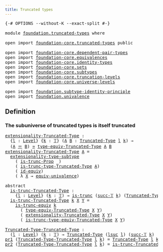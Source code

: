 ```yaml
---
title: Truncated types
---
```


<pre class="Agda"><a id="41" class="Symbol">{-#</a> <a id="45" class="Keyword">OPTIONS</a> <a id="53" class="Pragma">--without-K</a> <a id="65" class="Pragma">--exact-split</a> <a id="79" class="Symbol">#-}</a>

<a id="84" class="Keyword">module</a> <a id="91" href="foundation.truncated-types.html" class="Module">foundation.truncated-types</a> <a id="118" class="Keyword">where</a>

<a id="125" class="Keyword">open</a> <a id="130" class="Keyword">import</a> <a id="137" href="foundation-core.truncated-types.html" class="Module">foundation-core.truncated-types</a> <a id="169" class="Keyword">public</a>

<a id="177" class="Keyword">open</a> <a id="182" class="Keyword">import</a> <a id="189" href="foundation-core.dependent-pair-types.html" class="Module">foundation-core.dependent-pair-types</a>
<a id="226" class="Keyword">open</a> <a id="231" class="Keyword">import</a> <a id="238" href="foundation-core.equivalences.html" class="Module">foundation-core.equivalences</a>
<a id="267" class="Keyword">open</a> <a id="272" class="Keyword">import</a> <a id="279" href="foundation-core.identity-types.html" class="Module">foundation-core.identity-types</a>
<a id="310" class="Keyword">open</a> <a id="315" class="Keyword">import</a> <a id="322" href="foundation-core.sets.html" class="Module">foundation-core.sets</a>
<a id="343" class="Keyword">open</a> <a id="348" class="Keyword">import</a> <a id="355" href="foundation-core.subtypes.html" class="Module">foundation-core.subtypes</a>
<a id="380" class="Keyword">open</a> <a id="385" class="Keyword">import</a> <a id="392" href="foundation-core.truncation-levels.html" class="Module">foundation-core.truncation-levels</a>
<a id="426" class="Keyword">open</a> <a id="431" class="Keyword">import</a> <a id="438" href="foundation-core.universe-levels.html" class="Module">foundation-core.universe-levels</a>

<a id="471" class="Keyword">open</a> <a id="476" class="Keyword">import</a> <a id="483" href="foundation.subtype-identity-principle.html" class="Module">foundation.subtype-identity-principle</a>
<a id="521" class="Keyword">open</a> <a id="526" class="Keyword">import</a> <a id="533" href="foundation.univalence.html" class="Module">foundation.univalence</a>
</pre>
## Definition

### The subuniverse of truncated types is itself truncated

<pre class="Agda"><a id="extensionality-Truncated-Type"></a><a id="643" href="foundation.truncated-types.html#643" class="Function">extensionality-Truncated-Type</a> <a id="673" class="Symbol">:</a>
  <a id="677" class="Symbol">{</a><a id="678" href="foundation.truncated-types.html#678" class="Bound">l</a> <a id="680" class="Symbol">:</a> <a id="682" href="Agda.Primitive.html#597" class="Postulate">Level</a><a id="687" class="Symbol">}</a> <a id="689" class="Symbol">{</a><a id="690" href="foundation.truncated-types.html#690" class="Bound">k</a> <a id="692" class="Symbol">:</a> <a id="694" href="foundation-core.truncation-levels.html#395" class="Datatype">𝕋</a><a id="695" class="Symbol">}</a> <a id="697" class="Symbol">(</a><a id="698" href="foundation.truncated-types.html#698" class="Bound">A</a> <a id="700" href="foundation.truncated-types.html#700" class="Bound">B</a> <a id="702" class="Symbol">:</a> <a id="704" href="foundation-core.truncated-types.html#1925" class="Function">Truncated-Type</a> <a id="719" href="foundation.truncated-types.html#678" class="Bound">l</a> <a id="721" href="foundation.truncated-types.html#690" class="Bound">k</a><a id="722" class="Symbol">)</a> <a id="724" class="Symbol">→</a>
  <a id="728" class="Symbol">(</a><a id="729" href="foundation.truncated-types.html#698" class="Bound">A</a> <a id="731" href="foundation-core.identity-types.html#1865" class="Function Operator">＝</a> <a id="733" href="foundation.truncated-types.html#700" class="Bound">B</a><a id="734" class="Symbol">)</a> <a id="736" href="foundation-core.equivalences.html#1621" class="Function Operator">≃</a> <a id="738" href="foundation-core.truncated-types.html#13176" class="Function">type-equiv-Truncated-Type</a> <a id="764" href="foundation.truncated-types.html#698" class="Bound">A</a> <a id="766" href="foundation.truncated-types.html#700" class="Bound">B</a>
<a id="768" href="foundation.truncated-types.html#643" class="Function">extensionality-Truncated-Type</a> <a id="798" href="foundation.truncated-types.html#798" class="Bound">A</a> <a id="800" class="Symbol">=</a>
  <a id="804" href="foundation-core.subtype-identity-principle.html#3153" class="Function">extensionality-type-subtype</a>
    <a id="836" class="Symbol">(</a> <a id="838" href="foundation-core.truncated-types.html#12340" class="Function">is-trunc-Prop</a> <a id="852" class="Symbol">_)</a>
    <a id="859" class="Symbol">(</a> <a id="861" href="foundation-core.truncated-types.html#2139" class="Function">is-trunc-type-Truncated-Type</a> <a id="890" href="foundation.truncated-types.html#798" class="Bound">A</a><a id="891" class="Symbol">)</a>
    <a id="897" class="Symbol">(</a> <a id="899" href="foundation-core.equivalences.html#2494" class="Function">id-equiv</a><a id="907" class="Symbol">)</a>
    <a id="913" class="Symbol">(</a> <a id="915" class="Symbol">λ</a> <a id="917" href="foundation.truncated-types.html#917" class="Bound">X</a> <a id="919" class="Symbol">→</a> <a id="921" href="foundation-core.univalence.html#2233" class="Function">equiv-univalence</a><a id="937" class="Symbol">)</a>

<a id="940" class="Keyword">abstract</a>
  <a id="is-trunc-Truncated-Type"></a><a id="951" href="foundation.truncated-types.html#951" class="Function">is-trunc-Truncated-Type</a> <a id="975" class="Symbol">:</a>
    <a id="981" class="Symbol">{</a><a id="982" href="foundation.truncated-types.html#982" class="Bound">l</a> <a id="984" class="Symbol">:</a> <a id="986" href="Agda.Primitive.html#597" class="Postulate">Level</a><a id="991" class="Symbol">}</a> <a id="993" class="Symbol">(</a><a id="994" href="foundation.truncated-types.html#994" class="Bound">k</a> <a id="996" class="Symbol">:</a> <a id="998" href="foundation-core.truncation-levels.html#395" class="Datatype">𝕋</a><a id="999" class="Symbol">)</a> <a id="1001" class="Symbol">→</a> <a id="1003" href="foundation-core.truncated-types.html#1741" class="Function">is-trunc</a> <a id="1012" class="Symbol">(</a><a id="1013" href="foundation-core.truncation-levels.html#432" class="InductiveConstructor">succ-𝕋</a> <a id="1020" href="foundation.truncated-types.html#994" class="Bound">k</a><a id="1021" class="Symbol">)</a> <a id="1023" class="Symbol">(</a><a id="1024" href="foundation-core.truncated-types.html#1925" class="Function">Truncated-Type</a> <a id="1039" href="foundation.truncated-types.html#982" class="Bound">l</a> <a id="1041" href="foundation.truncated-types.html#994" class="Bound">k</a><a id="1042" class="Symbol">)</a>
  <a id="1046" href="foundation.truncated-types.html#951" class="Function">is-trunc-Truncated-Type</a> <a id="1070" href="foundation.truncated-types.html#1070" class="Bound">k</a> <a id="1072" href="foundation.truncated-types.html#1072" class="Bound">X</a> <a id="1074" href="foundation.truncated-types.html#1074" class="Bound">Y</a> <a id="1076" class="Symbol">=</a>
    <a id="1082" href="foundation-core.truncated-types.html#4374" class="Function">is-trunc-equiv</a> <a id="1097" href="foundation.truncated-types.html#1070" class="Bound">k</a>
      <a id="1105" class="Symbol">(</a> <a id="1107" href="foundation-core.truncated-types.html#13176" class="Function">type-equiv-Truncated-Type</a> <a id="1133" href="foundation.truncated-types.html#1072" class="Bound">X</a> <a id="1135" href="foundation.truncated-types.html#1074" class="Bound">Y</a><a id="1136" class="Symbol">)</a>
      <a id="1144" class="Symbol">(</a> <a id="1146" href="foundation.truncated-types.html#643" class="Function">extensionality-Truncated-Type</a> <a id="1176" href="foundation.truncated-types.html#1072" class="Bound">X</a> <a id="1178" href="foundation.truncated-types.html#1074" class="Bound">Y</a><a id="1179" class="Symbol">)</a>
      <a id="1187" class="Symbol">(</a> <a id="1189" href="foundation-core.truncated-types.html#13380" class="Function">is-trunc-type-equiv-Truncated-Type</a> <a id="1224" href="foundation.truncated-types.html#1072" class="Bound">X</a> <a id="1226" href="foundation.truncated-types.html#1074" class="Bound">Y</a><a id="1227" class="Symbol">)</a>

<a id="Truncated-Type-Truncated-Type"></a><a id="1230" href="foundation.truncated-types.html#1230" class="Function">Truncated-Type-Truncated-Type</a> <a id="1260" class="Symbol">:</a>
  <a id="1264" class="Symbol">(</a><a id="1265" href="foundation.truncated-types.html#1265" class="Bound">l</a> <a id="1267" class="Symbol">:</a> <a id="1269" href="Agda.Primitive.html#597" class="Postulate">Level</a><a id="1274" class="Symbol">)</a> <a id="1276" class="Symbol">(</a><a id="1277" href="foundation.truncated-types.html#1277" class="Bound">k</a> <a id="1279" class="Symbol">:</a> <a id="1281" href="foundation-core.truncation-levels.html#395" class="Datatype">𝕋</a><a id="1282" class="Symbol">)</a> <a id="1284" class="Symbol">→</a> <a id="1286" href="foundation-core.truncated-types.html#1925" class="Function">Truncated-Type</a> <a id="1301" class="Symbol">(</a><a id="1302" href="Agda.Primitive.html#780" class="Primitive">lsuc</a> <a id="1307" href="foundation.truncated-types.html#1265" class="Bound">l</a><a id="1308" class="Symbol">)</a> <a id="1310" class="Symbol">(</a><a id="1311" href="foundation-core.truncation-levels.html#432" class="InductiveConstructor">succ-𝕋</a> <a id="1318" href="foundation.truncated-types.html#1277" class="Bound">k</a><a id="1319" class="Symbol">)</a>
<a id="1321" href="foundation-core.dependent-pair-types.html#605" class="Field">pr1</a> <a id="1325" class="Symbol">(</a><a id="1326" href="foundation.truncated-types.html#1230" class="Function">Truncated-Type-Truncated-Type</a> <a id="1356" href="foundation.truncated-types.html#1356" class="Bound">l</a> <a id="1358" href="foundation.truncated-types.html#1358" class="Bound">k</a><a id="1359" class="Symbol">)</a> <a id="1361" class="Symbol">=</a> <a id="1363" href="foundation-core.truncated-types.html#1925" class="Function">Truncated-Type</a> <a id="1378" href="foundation.truncated-types.html#1356" class="Bound">l</a> <a id="1380" href="foundation.truncated-types.html#1358" class="Bound">k</a>
<a id="1382" href="foundation-core.dependent-pair-types.html#617" class="Field">pr2</a> <a id="1386" class="Symbol">(</a><a id="1387" href="foundation.truncated-types.html#1230" class="Function">Truncated-Type-Truncated-Type</a> <a id="1417" href="foundation.truncated-types.html#1417" class="Bound">l</a> <a id="1419" href="foundation.truncated-types.html#1419" class="Bound">k</a><a id="1420" class="Symbol">)</a> <a id="1422" class="Symbol">=</a> <a id="1424" href="foundation.truncated-types.html#951" class="Function">is-trunc-Truncated-Type</a> <a id="1448" href="foundation.truncated-types.html#1419" class="Bound">k</a>
</pre>